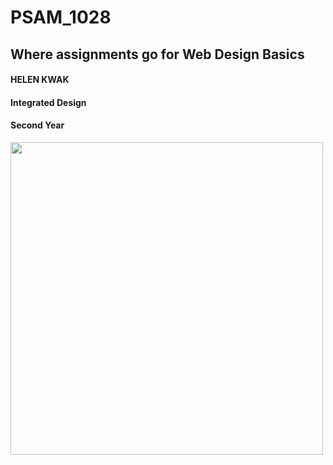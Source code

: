 # PSAM_1028
## Where assignments go for Web Design Basics

#### HELEN KWAK
#### Integrated Design
#### Second Year

<img src="https://media.giphy.com/media/3knzT694sYViw/giphy.gif" width="500">
